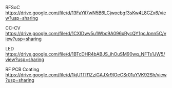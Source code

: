 RFSoC
https://drive.google.com/file/d/13FaYil7wN5B6LCjwocbgf3sKw4L8CZx6/view?usp=sharing

CC-CV
https://drive.google.com/file/d/1CXIDwv5u1Wbc9A096xRycQY1pcJpnn5C/view?usp=sharing

LED
https://drive.google.com/file/d/1BTcDHR4bABJS_ihOuSM90wq_NFTs1JW5/view?usp=sharing

RF PCB Coating
https://drive.google.com/file/d/1kjU1TR1ZziGAJXr9IOeCSr01uYVK92Sh/view?usp=sharing
